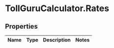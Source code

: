 # TollGuruCalculator.Rates

## Properties
Name | Type | Description | Notes
------------ | ------------- | ------------- | -------------

